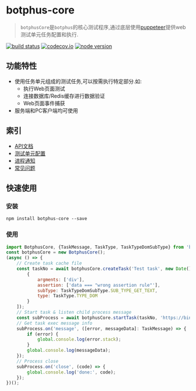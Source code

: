 # botphus-core
> `botphusCore`是`botphus`的核心测试程序,通过底层使用[puppeteer](https://github.com/GoogleChrome/puppeteer)提供web测试单元任务配置和执行.

[![build status][travis-image]][travis-url]
[![codecov.io][codecov-image]][codecov-url]
[![node version][node-image]][node-url]

[travis-image]: https://img.shields.io/travis/botphus/botphus-core/master.svg?style=flat-square
[travis-url]: https://travis-ci.org/botphus/botphus-core
[codecov-image]: https://img.shields.io/codecov/c/github/botphus/botphus-core/master.svg?style=flat-square
[codecov-url]: https://codecov.io/github/botphus/botphus-core?branch=master
[node-image]: https://img.shields.io/badge/node.js-%3E=_6-green.svg?style=flat-square
[node-url]: http://nodejs.org/download/

## 功能特性
- 使用任务单元组成的测试任务,可以按需执行特定部分.如:
    - 执行Web页面测试
    - 连接数据库/Redis缓存进行数据验证
    - Web页面事件捕获
- 服务端和PC客户端均可使用

## 索引
- [API文档](docs/API.md)
- [测试单元配置](docs/unit.md)
- [进程通知](docs/process_message.md)
- [常见问题](docs/troubleshooting.md)

## 快速使用

### 安装
```shell
npm install botphus-core --save
```

### 使用
```javascript
import BotphusCore, {TaskMessage, TaskType, TaskTypeDomSubType} from 'botphus-core';
const botphusCore = new BotphusCore();
(async () => {
    // Create task cache file
    const taskNo = await botphusCore.createTask('Test task', new Date().getTime(), [
        {
            argments: ['div'],
            assertion: ['data === "wrong assertion rule"'],
            subType: TaskTypeDomSubType.SUB_TYPE_GET_TEXT,
            type: TaskType.TYPE_DOM
        }
    ]);
    // Start task & listen child process message
    const subProcess = await botphusCore.startTask(taskNo, 'https://bing.com/');
    // Get task exec message info
    subProcess.on('message', ([error, messageData]: TaskMessage) => {
        if (error) {
            global.console.log(error.stack);
        }
        global.console.log(messageData);
    });
    // Process close
    subProcess.on('close', (code) => {
        global.console.log('done:', code);
    });
})();
```